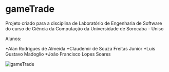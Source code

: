 # gameTrade

Projeto criado para a disciplina de Laboratório de Engenharia de Software do curso de Ciência da Computação da Universidade de Sorocaba - Uniso

Alunos:

*Alan Rodrigues de Almeida
*Claudemir de Souza Freitas Junior
*Luís Gustavo Madoglio
*João Francisco Lopes Soares

![gameTrade](http://i65.tinypic.com/2w7fom0.png "Logo")
